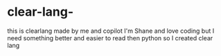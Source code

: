 # clear-lang-
this is clearlang made by me and copilot I'm Shane and love coding but I need something better and easier to read then python so I created clear lang
